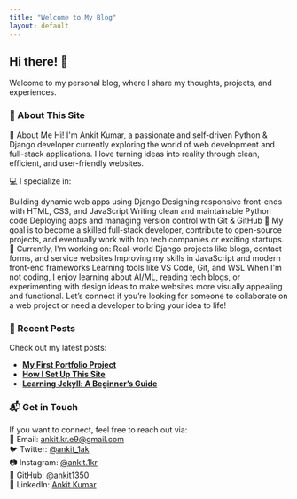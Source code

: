 ```yaml
---
title: "Welcome to My Blog"
layout: default
---
```


## Hi there! 👋  
Welcome to my personal blog, where I share my thoughts, projects, and experiences.

### 📌 About This Site  
👋 About Me
Hi! I'm Ankit Kumar, a passionate and self-driven Python & Django developer currently exploring the world of web development and full-stack applications. I love turning ideas into reality through clean, efficient, and user-friendly websites.

💻 I specialize in:

Building dynamic web apps using Django
Designing responsive front-ends with HTML, CSS, and JavaScript
Writing clean and maintainable Python code
Deploying apps and managing version control with Git & GitHub
🎯 My goal is to become a skilled full-stack developer, contribute to open-source projects, and eventually work with top tech companies or exciting startups.
🚀 Currently, I'm working on:
Real-world Django projects like blogs, contact forms, and service websites
Improving my skills in JavaScript and modern front-end frameworks
Learning tools like VS Code, Git, and WSL
When I'm not coding, I enjoy learning about AI/ML, reading tech blogs, or experimenting with design ideas to make websites more visually appealing and functional.
Let’s connect if you’re looking for someone to collaborate on a web project or need a developer to bring your idea to life!

### 🚀 Recent Posts  
Check out my latest posts:  
- **[My First Portfolio Project](https://github.com/ankit1350/makeup_project)**  
- **[How I Set Up This Site](#)**  
- **[Learning Jekyll: A Beginner’s Guide](#)**  

### 📬 Get in Touch  
If you want to connect, feel free to reach out via:  
📧 Email: [ankit.kr.e9@gmail.com](mailto:ankit.kr.e9@gmail.com)  
🐦 Twitter: [@ankit_1ak](https://twitter.com/ankit_1ak)  
📷 Instagram: [@ankit.1kr](https://instagram.com/ankit.1kr)  
🐙 GitHub: [@ankit1350](https://github.com/ankit1350)  
💼 LinkedIn: [Ankit Kumar](https://www.linkedin.com/in/ankit-kumar-21ba4332a?utm_source=share&utm_campaign=share_via&utm_content=profile&utm_medium=android_app)


